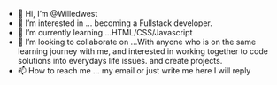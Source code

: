- 👋 Hi, I’m @Willedwest
- 👀 I’m interested in ... becoming a Fullstack developer.
- 🌱 I’m currently learning ...HTML/CSS/Javascript
- 💞️ I’m looking to collaborate on ...With anyone who is on the same learning journey with me, and interested in working together to code solutions into everydays life issues. and create projects.
- 📫 How to reach me ... my email or just write me here I will reply

<!---
Willedwest/Willedwest is a ✨ special ✨ repository because its `README.md` (this file) appears on your GitHub profile.
You can click the Preview link to take a look at your changes.
--->
